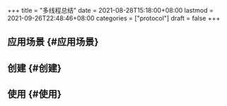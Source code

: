 +++
title = "多线程总结"
date = 2021-08-28T15:18:00+08:00
lastmod = 2021-09-26T22:48:46+08:00
categories = ["protocol"]
draft = false
+++

<!--more-->


## 应用场景 {#应用场景}


## 创建 {#创建}


## 使用 {#使用}